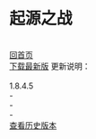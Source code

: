 起源之战
===
<br>[回首页](https://schlibra.github.io/Stars-Studios)
<br>[下载最新版](https://schlibra.github.io/Stars-Studios/JJ/version/JJ1.8.4.5.apk)
更新说明：<br>
<br>1.8.4.5
<br>-
<br>-
<br>-
<br>[查看历史版本](https://schlibra.github.io/JJ/version)
